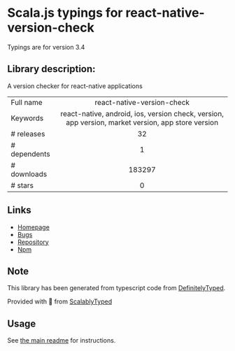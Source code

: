 
# Scala.js typings for react-native-version-check

Typings are for version 3.4

## Library description:
A version checker for react-native applications

|                    |                 |
| ------------------ | :-------------: |
| Full name          | react-native-version-check |
| Keywords           | react-native, android, ios, version check, version, app version, market version, app store version |
| # releases         | 32 |
| # dependents       | 1 |
| # downloads        | 183297 |
| # stars            | 0 |

## Links
- [Homepage](https://github.com/kimxogus/react-native-version-check)
- [Bugs](https://github.com/kimxogus/react-native-version-check/issues)
- [Repository](https://github.com/kimxogus/react-native-version-check)
- [Npm](https://www.npmjs.com/package/react-native-version-check)
    


## Note
This library has been generated from typescript code from [DefinitelyTyped](https://definitelytyped.org).

Provided with :purple_heart: from [ScalablyTyped](https://github.com/oyvindberg/ScalablyTyped)

## Usage
See [the main readme](../../readme.md) for instructions.


